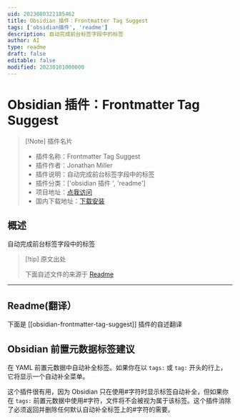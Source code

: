 ```yaml
---
uid: 2023080322185462
title: Obsidian 插件：Frontmatter Tag Suggest
tags: ['obsidian插件', 'readme']
description: 自动完成前台标签字段中的标签
author: AI
type: readme
draft: false
editable: false
modified: 20230101000000
---
```


# Obsidian 插件：Frontmatter Tag Suggest

> [!Note] 插件名片
> - 插件名称：Frontmatter Tag Suggest
> - 插件作者：Jonathan Miller
> - 插件说明：自动完成前台标签字段中的标签
> - 插件分类：['obsidian 插件 ', 'readme']
> - 项目地址：[点我访问](https://github.com/jmilldotdev/obsidian-frontmatter-tag-suggest)
> - 国内下载地址：[下载安装](https://pkmer.cn/products/plugin/pluginMarket/?obsidian-frontmatter-tag-suggest)

## 概述

自动完成前台标签字段中的标签

> [!tip] 原文出处
>
>下面自述文件的来源于 [Readme](https://ghproxy.net/https://raw.githubusercontent.com/jmilldotdev/obsidian-frontmatter-tag-suggest/master/README.md)

---

## Readme(翻译）

下面是 [[obsidian-frontmatter-tag-suggest]] 插件的自述翻译

## Obsidian 前置元数据标签建议

在 YAML 前置元数据中自动补全标签。如果你在以 `tags:` 或 `tag:` 开头的行上，它将显示一个自动补全菜单。

这个插件很有用，因为 Obsidian 只在使用#字符时显示标签自动补全，但如果你在 `tags:` 前置元数据中使用#字符，文件将不会被视为属于该标签。这个插件消除了必须返回并删除任何默认自动补全标签上的#字符的需要。
